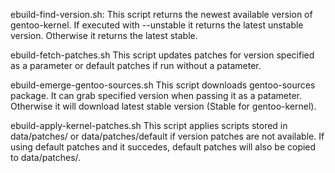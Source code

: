 ebuild-find-version.sh:
    This script returns the newest available version of gentoo-kernel. If executed with --unstable it returns the latest unstable version.
    Otherwise it returns the latest stable.

ebuild-fetch-patches.sh
    This script updates patches for version specified as a parameter or default patches if run without a patameter.

ebuild-emerge-gentoo-sources.sh
    This script downloads gentoo-sources package. It can grab specified version when passing it as a patameter.
    Otherwise it will download latest stable version (Stable for gentoo-kernel).

ebuild-apply-kernel-patches.sh
    This script applies scripts stored in data/patches/<version> or data/patches/default if version patches are not available.
    If using default patches and it succedes, default patches will also be copied to data/patches/<version>.
